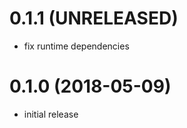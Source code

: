 0.1.1 (UNRELEASED)
==================

- fix runtime dependencies

0.1.0 (2018-05-09)
==================

- initial release
